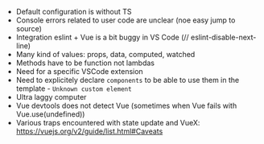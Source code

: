 - Default configuration is without TS
- Console errors related to user code are unclear (noe easy jump to source)
- Integration eslint + Vue is a bit buggy in VS Code (// eslint-disable-next-line)
- Many kind of values: props, data, computed, watched
- Methods have to be function not lambdas
- Need for a specific VSCode extension
- Need to explicitely declare `components` to be able to use them in the template - `Unknown custom element`
- Ultra laggy computer
- Vue devtools does not detect Vue (sometimes when Vue fails with Vue.use(undefined))
- Various traps encountered with state update and VueX: https://vuejs.org/v2/guide/list.html#Caveats
